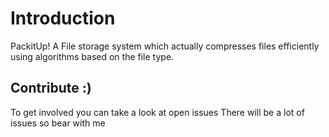 
# Introduction
PackitUp!
A File storage system which actually compresses files efficiently using algorithms based on the file type.




## Contribute :)
To get involved you can take a look at open issues 
There will be a lot of issues so bear with me 

  
